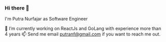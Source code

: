 ### Hi there 👋

I'm Putra Nurfajar as Software Engineer 

🔭 I’m currently working on ReactJs and GoLang with experience more than 4 years
📫 Send me email putranf@gmail.com if you want to reach me out.



<!--
**putranurf/putranurf** is a ✨ _special_ ✨ repository because its `README.md` (this file) appears on your GitHub profile.

Here are some ideas to get you started:

- 🔭 I’m currently working on ...
- 🌱 I’m currently learning ...
- 👯 I’m looking to collaborate on ...
- 🤔 I’m looking for help with ...
- 💬 Ask me about ...
- 📫 How to reach me: ...
- 😄 Pronouns: ...
- ⚡ Fun fact: ...
-->
